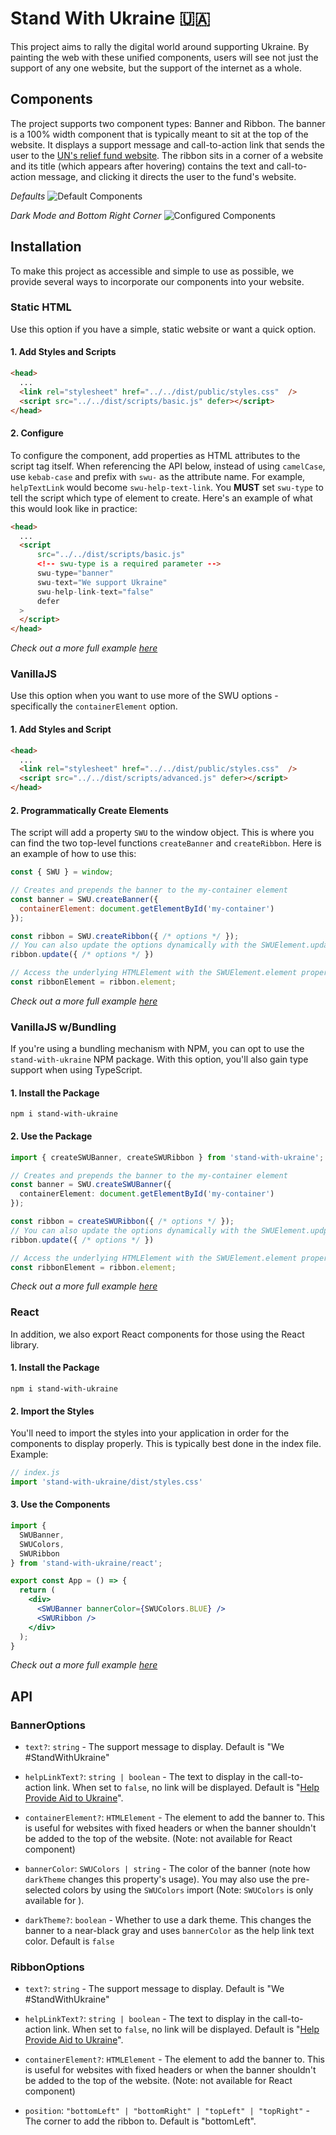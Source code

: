 
# Stand With Ukraine 🇺🇦

This project aims to rally the digital world around supporting Ukraine. By painting the web with these unified components, users will see not just the support of any one website, but the support of the internet as a whole.

## Components
The project supports two component types: Banner and Ribbon. The banner is a 100% width component that is typically meant to sit at the top of the website. It displays a support message and call-to-action link that sends the user to the [UN's relief fund website](https://crisisrelief.un.org/t/ukraine). The ribbon sits in a corner of a website and its title (which appears after hovering) contains the text and call-to-action message, and clicking it directs the user to the fund's website.

*Defaults*
![Default Components](https://github.com/mkossoris/stand-with-ukraine/tree/main/examples/img/Default.png?raw=true)

*Dark Mode and Bottom Right Corner*
![Configured Components](https://github.com/mkossoris/stand-with-ukraine/tree/main/examples/img/Customized.png?raw=true)

## Installation
To make this project as accessible and simple to use as possible, we provide several ways to incorporate our components into your website.
### Static HTML
Use this option if you have a simple, static website or want a quick option.

#### 1. Add Styles and Scripts
```html
<head>
  ...
  <link rel="stylesheet" href="../../dist/public/styles.css"  />
  <script src="../../dist/scripts/basic.js" defer></script>
</head>
```

#### 2. Configure
To configure the component, add properties as HTML attributes to the script tag itself. When referencing the API below, instead of using `camelCase`, use `kebab-case` and prefix with `swu-` as the attribute name. For example, `helpTextLink` would become `swu-help-text-link`. You **MUST** set `swu-type` to tell the script which type of element to create. Here's an example of what this would look like in practice:
```html
<head>
  ...
  <script
	  src="../../dist/scripts/basic.js"
	  <!-- swu-type is a required parameter -->
	  swu-type="banner"
	  swu-text="We support Ukraine"
	  swu-help-link-text="false"
	  defer
  >
  </script>
</head>
```

*Check out a more full example [here](https://github.com/mkossoris/stand-with-ukraine/tree/main/examples/vanilla-basic)*
### VanillaJS
Use this option when you want to use more of the SWU options - specifically the `containerElement` option.

#### 1. Add Styles and Script
```html
<head>
  ...
  <link rel="stylesheet" href="../../dist/public/styles.css"  />
  <script src="../../dist/scripts/advanced.js" defer></script>
</head>
```

#### 2. Programmatically Create Elements
The script will add a property `SWU` to the window object. This is where you can find the two top-level functions `createBanner` and `createRibbon`. Here is an example of how to use this:
```js
const { SWU } = window;

// Creates and prepends the banner to the my-container element
const banner = SWU.createBanner({ 
  containerElement: document.getElementById('my-container')
});

const ribbon = SWU.createRibbon({ /* options */ });
// You can also update the options dynamically with the SWUElement.update method.
ribbon.update({ /* options */ })

// Access the underlying HTMLElement with the SWUElement.element property.
const ribbonElement = ribbon.element;
```

*Check out a more full example [here](https://github.com/mkossoris/stand-with-ukraine/tree/main/examples/vanilla-advanced)*
### VanillaJS w/Bundling
If you're using a bundling mechanism with NPM, you can opt to use the `stand-with-ukraine` NPM package. With this option, you'll also gain type support when using TypeScript.

#### 1. Install the Package
```
npm i stand-with-ukraine
```

#### 2. Use the Package
```ts
import { createSWUBanner, createSWURibbon } from 'stand-with-ukraine';

// Creates and prepends the banner to the my-container element
const banner = SWU.createSWUBanner({ 
  containerElement: document.getElementById('my-container')
});

const ribbon = createSWURibbon({ /* options */ });
// You can also update the options dynamically with the SWUElement.updpate method.
ribbon.update({ /* options */ })

// Access the underlying HTMLElement with the SWUElement.element property.
const ribbonElement = ribbon.element;
```

*Check out a more full example [here](https://github.com/mkossoris/stand-with-ukraine/tree/main/examples/vanilla-advanced-bundler)*
### React
In addition, we also export React components for those using the React library.

#### 1. Install the Package
```
npm i stand-with-ukraine
```

#### 2. Import the Styles
You'll need to import the styles into your application in order for the components to display properly. This is typically best done in the index file. Example:
```js
// index.js
import 'stand-with-ukraine/dist/styles.css'
```
#### 3. Use the Components
```jsx
import {
  SWUBanner,
  SWUColors,
  SWURibbon
} from 'stand-with-ukraine/react';

export const App = () => {
  return (
    <div>
      <SWUBanner bannerColor={SWUColors.BLUE} />
      <SWURibbon />
    </div>
  );
}
```

*Check out a more full example [here](https://github.com/mkossoris/stand-with-ukraine/tree/main/examples/react)*
## API
### BannerOptions
-  `text?`: `string` - The support message to display. Default is "We #StandWithUkraine"

-  `helpLinkText?`: `string | boolean` - The text to display in the call-to-action link. When set to `false`, no link will be displayed. Default is "[Help Provide Aid to Ukraine](https://crisisrelief.un.org/t/ukraine)".

-  `containerElement?`: `HTMLElement` - The element to add the banner to. This is useful for websites with fixed headers or when the banner shouldn't be added to the top of the website. (Note: not available for React component)

- `bannerColor`: `SWUColors | string` - The color of the banner (note how `darkTheme` changes this property's usage). You may also use the pre-selected colors by using the `SWUColors` import (Note: `SWUColors` is only available for ).

- `darkTheme?`: `boolean` - Whether to use a dark theme. This changes the banner to a near-black gray and uses `bannerColor` as the help link text color. Default is `false`

### RibbonOptions
-  `text?`: `string` - The support message to display. Default is "We #StandWithUkraine"

-  `helpLinkText?`: `string | boolean` - The text to display in the call-to-action link. When set to `false`, no link will be displayed. Default is "[Help Provide Aid to Ukraine](https://crisisrelief.un.org/t/ukraine)".

-  `containerElement?`: `HTMLElement` - The element to add the banner to. This is useful for websites with fixed headers or when the banner shouldn't be added to the top of the website. (Note: not available for React component)

-  `position`: `"bottomLeft" | "bottomRight" | "topLeft" | "topRight"` - The corner to add the ribbon to. Default is "bottomLeft".
